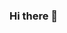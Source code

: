 ### Hi there 👋

<!--
**Owllegion/Owllegion** is a ✨ _special_ ✨ repository because its `README.md` (this file) appears on your GitHub profile.

Here are some ideas to get you started:

## 🌐 Socials:
[![LinkedIn](https://img.shields.io/badge/LinkedIn-%230077B5.svg?logo=linkedin&logoColor=white)](https://linkedin.com/in/https://www.linkedin.com/in/caio-vin%C3%ADcius-a78170220/) 

# 💻 Tech Stack:
![CSS3](https://img.shields.io/badge/css3-%231572B6.svg?style=for-the-badge&logo=css3&logoColor=white) ![JavaScript](https://img.shields.io/badge/javascript-%23323330.svg?style=for-the-badge&logo=javascript&logoColor=%23F7DF1E) ![HTML5](https://img.shields.io/badge/html5-%23E34F26.svg?style=for-the-badge&logo=html5&logoColor=white)
# 📊 GitHub Stats:
![](https://github-readme-stats.vercel.app/api?username=Owllegion&theme=great-gatsby&hide_border=false&include_all_commits=true&count_private=true)<br/>
![](https://github-readme-streak-stats.herokuapp.com/?user=Owllegion&theme=great-gatsby&hide_border=false)<br/>
![](https://github-readme-stats.vercel.app/api/top-langs/?username=Owllegion&theme=great-gatsby&hide_border=false&include_all_commits=true&count_private=true&layout=compact)

---
[![](https://visitcount.itsvg.in/api?id=Owllegion&icon=9&color=5)](https://visitcount.itsvg.in)

<!-- Proudly created with GPRM ( https://gprm.itsvg.in ) -->
